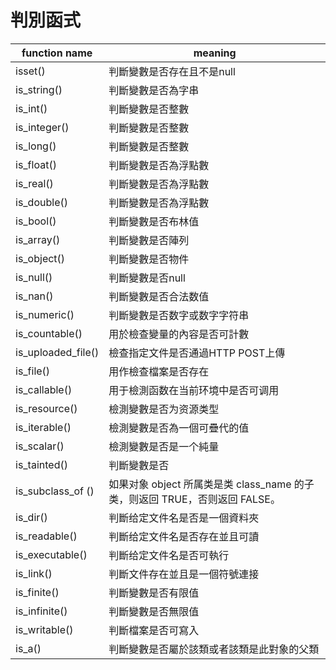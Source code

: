 # 判別函式
| function name      | meaning                                                                     |
| ------------------ | --------------------------------------------------------------------------- |
| isset()            | 判斷變數是否存在且不是null                                                  |
| is_string()        | 判斷變數是否為字串                                                          |
| is_int()           | 判斷變數是否整數                                                            |
| is_integer()       | 判斷變數是否整數                                                            |
| is_long()          | 判斷變數是否整數                                                            |
| is_float()         | 判斷變數是否為浮點數                                                        |
| is_real()          | 判斷變數是否為浮點數                                                        |
| is_double()        | 判斷變數是否為浮點數                                                        |
| is_bool()          | 判斷變數是否布林值                                                          |
| is_array()         | 判斷變數是否陣列                                                            |
| is_object()        | 判斷變數是否物件                                                            |
| is_null()          | 判斷變數是否null                                                            |
| is_nan()           | 判斷變數是否合法数值                                                        |
| is_numeric()       | 判斷變數是否数字或数字字符串                                                |
| is_countable()     | 用於檢查變量的內容是否可計數                                                |
| is_uploaded_file() | 檢查指定文件是否通過HTTP POST上傳                                           |
| is_file()          | 用作檢查檔案是否存在                                                        |
| is_callable()      | 用于檢測函数在当前环境中是否可调用                                          |
| is_resource()      | 檢測變數是否为资源类型                                                      |
| is_iterable()      | 檢測變數是否為一個可疊代的值                                                |
| is_scalar()        | 檢測變數是否是一个純量                                                      |
| is_tainted()       | 判斷變數是否                                                                |
| is_subclass_of ()  | 如果对象 object 所属类是类 class_name 的子类，则返回 TRUE，否则返回 FALSE。 |
| is_dir()           | 判斷给定文件名是否是一個資料夾                                              |
| is_readable()      | 判斷给定文件名是否存在並且可讀                                              |
| is_executable()    | 判斷给定文件名是否可執行                                                    |
| is_link()          | 判斷文件存在並且是一個符號連接                                              |
| is_finite()        | 判斷變數是否有限值                                                          |
| is_infinite()      | 判斷變數是否無限值                                                          |
| is_writable()      | 判斷檔案是否可寫入                                                          |
| is_a()             | 判斷變數是否屬於該類或者該類是此對象的父類                                  |

